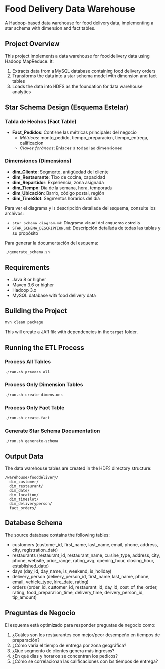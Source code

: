 # Food Delivery Data Warehouse

A Hadoop-based data warehouse for food delivery data, implementing a star schema with dimension and fact tables.

## Project Overview

This project implements a data warehouse for food delivery data using Hadoop MapReduce. It:

1. Extracts data from a MySQL database containing food delivery orders
2. Transforms the data into a star schema model with dimension and fact tables
3. Loads the data into HDFS as the foundation for data warehouse analytics

## Star Schema Design (Esquema Estelar)

### Tabla de Hechos (Fact Table)
- **Fact_Pedidos**: Contiene las métricas principales del negocio
  - *Métricas*: monto_pedido, tiempo_preparacion, tiempo_entrega, calificacion
  - *Claves foráneas*: Enlaces a todas las dimensiones

### Dimensiones (Dimensions)
- **dim_Cliente**: Segmento, antigüedad del cliente
- **dim_Restaurante**: Tipo de cocina, capacidad
- **dim_Repartidor**: Experiencia, zona asignada
- **dim_Tiempo**: Día de la semana, hora, temporada
- **dim_Ubicación**: Barrio, código postal, región
- **dim_TimeSlot**: Segmentos horarios del día

Para ver el diagrama y la descripción detallada del esquema, consulte los archivos:
- `star_schema_diagram.md`: Diagrama visual del esquema estrella
- `STAR_SCHEMA_DESCRIPTION.md`: Descripción detallada de todas las tablas y su propósito

Para generar la documentación del esquema:
```bash
./generate_schema.sh
```

## Requirements

- Java 8 or higher
- Maven 3.6 or higher
- Hadoop 3.x
- MySQL database with food delivery data

## Building the Project

```bash
mvn clean package
```

This will create a JAR file with dependencies in the `target` folder.

## Running the ETL Process

### Process All Tables
```bash
./run.sh process-all
```

### Process Only Dimension Tables
```bash
./run.sh create-dimensions
```

### Process Only Fact Table
```bash
./run.sh create-fact
```

### Generate Star Schema Documentation
```bash
./run.sh generate-schema
```

## Output Data

The data warehouse tables are created in the HDFS directory structure:
```
/warehouse/fooddelivery/
  dim_customer/
  dim_restaurant/
  dim_date/
  dim_location/
  dim_timeslot/
  dim_deliveryperson/
  fact_orders/
```

## Database Schema

The source database contains the following tables:
- customers (customer_id, first_name, last_name, email, phone, address, city, registration_date)
- restaurants (restaurant_id, restaurant_name, cuisine_type, address, city, phone, website, price_range, rating_avg, opening_hour, closing_hour, established_date)
- days (day_id, day_name, is_weekend, is_holiday)
- delivery_person (delivery_person_id, first_name, last_name, phone, email, vehicle_type, hire_date, rating)
- orders (order_id, customer_id, restaurant_id, day_id, cost_of_the_order, rating, food_preparation_time, delivery_time, delivery_person_id, tip_amount)

## Preguntas de Negocio

El esquema está optimizado para responder preguntas de negocio como:

1. ¿Cuáles son los restaurantes con mejor/peor desempeño en tiempos de preparación?
2. ¿Cómo varía el tiempo de entrega por zona geográfica?
3. ¿Qué segmento de clientes genera más ingresos?
4. ¿En qué días y horarios se concentran los pedidos?
5. ¿Cómo se correlacionan las calificaciones con los tiempos de entrega?
